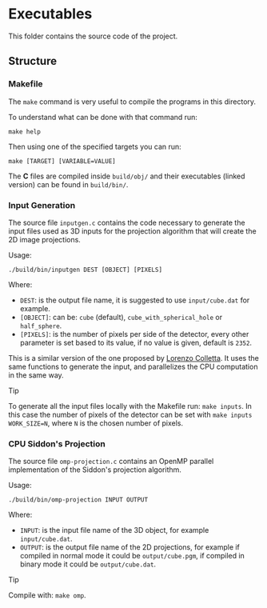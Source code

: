 # Executables

This folder contains the source code of the project.

## Structure

### Makefile

The `make` command is very useful to compile the programs in this directory.

To understand what can be done with that command run:

```shell
make help
```

Then using one of the specified targets you can run:

```shell
make [TARGET] [VARIABLE=VALUE]
```

The **C** files are compiled inside `build/obj/` and their executables (linked version) can be found in `build/bin/`.

### Input Generation

The source file `inputgen.c` contains the code necessary to generate the input files used as 3D inputs for the projection
algorithm that will create the 2D image projections.

Usage:

```shell
./build/bin/inputgen DEST [OBJECT] [PIXELS]
```

Where:
- `DEST`: is the output file name, it is suggested to use `input/cube.dat` for example.
- `[OBJECT]`: can be: `cube` (default), `cube_with_spherical_hole` or `half_sphere`.
- `[PIXELS]`: is the number of pixels per side of the detector, every other parameter is set based to its value, if no value is
  given, default is `2352`.

This is a similar version of the one proposed by [Lorenzo Colletta](https://github.com/mmarzolla/3D-CT-projection-openmp.git).
It uses the same functions to generate the input, and parallelizes the CPU computation in the same way.

> [!TIP]
> To generate all the input files locally with the Makefile run: `make inputs`.
> In this case the number of pixels of the detector can be set with `make inputs WORK_SIZE=N`, where `N` is the chosen number of
> pixels.

### CPU Siddon's Projection

The source file `omp-projection.c` contains an OpenMP parallel implementation of the Siddon's projection algorithm.

Usage:

```shell
./build/bin/omp-projection INPUT OUTPUT
```

Where:
- `INPUT`: is the input file name of the 3D object, for example `input/cube.dat`.
- `OUTPUT`: is the output file name of the 2D projections, for example if compiled in normal mode it could be `output/cube.pgm`,
  if compiled in binary mode it could be `output/cube.dat`.

> [!TIP]
> Compile with: `make omp`.
